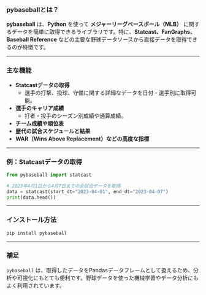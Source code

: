 
###  pybaseballとは？

**pybaseball** は、**Python** を使って **メジャーリーグベースボール（MLB）** に関するデータを簡単に取得できるライブラリです。特に、**Statcast、FanGraphs、Baseball Reference** などの主要な野球データソースから直接データを取得できるのが特徴です。

---

###  主な機能

- **Statcastデータの取得**
  - 選手の打撃、投球、守備に関する詳細なデータを日付・選手別に取得可能。
- **選手のキャリア成績**
  - 打者・投手のシーズン別成績や通算成績。
- **チーム成績や順位表**
- **歴代の試合スケジュールと結果**
- **WAR（Wins Above Replacement）などの高度な指標**

---

###  例：Statcastデータの取得

```python
from pybaseball import statcast

# 2023年4月1日から4月7日までの全試合データを取得
data = statcast(start_dt="2023-04-01", end_dt="2023-04-07")
print(data.head())
```

---

###  インストール方法

```bash
pip install pybaseball
```

---

###  補足

`pybaseball` は、取得したデータをPandasデータフレームとして扱えるため、分析や可視化にもとても便利です。野球データを使った機械学習やデータ分析にもよく利用されています。

